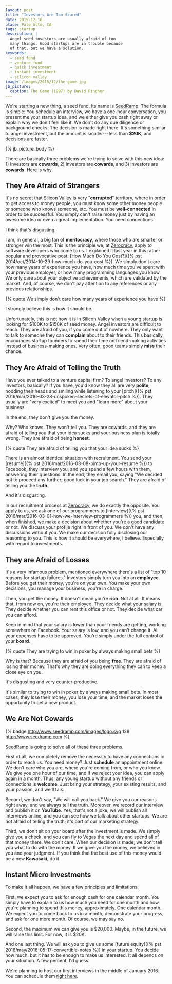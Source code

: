 ```yaml
---
layout: post
title: "Investors Are Too Scared"
date: 2015-12-16
place: Palo Alto, CA
tags: startup
description: |
  Angel seed investors are usually afraid of too
  many things. Good startups are in trouble because
  of that, but we have a solution.
keywords:
  - seed fund
  - venture fund
  - quick investment
  - instant investment
  - silicon valley
image: /images/2015/12/the-game.jpg
jb_picture:
  caption: The Game (1997) by David Fincher
---
```


We're starting a new thing, a seed fund. Its name is
[SeedRamp](http://www.seedramp.com). The formula is simple: You schedule
an interview, we have a one-hour conversation, you present me your
startup idea, and we either give you cash right away or explain why we don't
feel like it. We don't do any due diligence or background checks. The decision
is made right there. It's something similar to angel investment, but the
amount is smaller---less than **$20K**, and decisions are faster.

<!--more-->

{% jb_picture_body %}

There are basically three problems we're trying to solve with this
new idea: 1) Investors are **cowards**, 2) investors are **cowards**, and
3) investors are **cowards**. Here is why.

## They Are Afraid of Strangers

It's no secret that Silicon Valley is very "**corrupted**" territory,
where in order to get access to money people, you must know some other
money people or someone who knows someone, etc. You must be **well-connected**
in order to be successful. You simply can't raise money just by having an
awesome idea or even a great implementation. You need connections.

I think that's disgusting.

I am, in general, a big fan of **meritocracy**, where those who are smarter
or stronger win the most. This is the principle we,
at [Zerocracy](https://www.zerocracy.com), apply to software developers who come to us.
I explained it last year in this rather popular and provocative post:
[How Much Do You Cost?]({% pst 2014/oct/2014-10-29-how-much-do-you-cost %}).
We simply don't care how many years of experience you have,
how much time you've spent with your previous employer,
or how many programming languages you know. We only care about your
objective achievements, which are validated by the market. And, of course,
we don't pay attention to any references or any previous relationships.

{% quote We simply don't care how many years of experience you have %}

I strongly believe this is how it should be.

Unfortunately, this is not how it is in Silicon Valley when a young
startup is looking for $100K to $150K of seed money. Angel investors are difficult
to reach. They are afraid of you, if you come out of nowhere. They only want
to talk to someone they can **complain** about to their friends. This
basically encourages startup founders to spend their time on friend-making
activities instead of business-making ones. Very often, good teams simply
**miss** their chance.

## They Are Afraid of Telling the Truth

Have you ever talked to a venture capital firm? To angel investors? To
any investors, basically? If you have, you'd know they all
are very **polite**, nodding their heads and smiling while listening
to your
[pitch]({% pst 2016/mar/2016-03-28-unspoken-secrets-of-elevator-pitch %}).
They usually are "very excited" to meet you and
"learn more" about your business.

In the end, they don't give you the money.

Why? Who knows. They won't tell you. They are cowards, and they are afraid
of telling you that your idea sucks and your business plan is totally wrong.
They are afraid of being **honest**.

{% quote They are afraid of telling you that your idea sucks %}

There is an almost identical situation with recruitment. You send your
[resume]({% pst 2016/mar/2016-03-08-pimp-up-your-resume %})
to Facebook, they interview you, and you spend a few hours with them, answering
their questions. In the end, they email you, saying "We decided not to proceed
any further; good luck in your job search." They are afraid of telling you
the **truth**.

And it's disgusting.

In our recruitment process at [Zerocracy](https://www.zerocracy.com), we do
exactly the opposite. You apply to us, we ask one of our programmers to
[interview]({% pst 2016/mar/2016-03-01-how-we-interview-programmers %})
you, and then, when finished, we make a decision about whether you're
a good candidate or not. We discuss your profile right in front of you. We
don't have any discussions without you. We make our decision fully disclosing
our reasoning to you. This is how it should be everywhere, I believe.
Especially with regard to investments.

## They are Afraid of Losses

It's a very infamous problem, mentioned everywhere there's a list
of "top 10 reasons for startup failures." Investors simply turn you
into an **employee**. Before you get their money, you're on your own. You make
your own decisions, you manage your business, you're in charge.

Then, you get the money. It doesn't mean you're **rich**. Not at all. It means
that, from now on, you're their employee. They decide what your salary is.
They decide whether you can rent this office or not. They decide what
car you can afford.

Keep in mind that your salary is lower than your friends are getting,
working somewhere on Facebook. Your salary is low, and you can't change it.
All your expenses have to be approved. You're simply under the full control
of your **board**.

{% quote They are trying to win in poker by always making small bets %}

Why is that? Because they are afraid of you being **free**. They are afraid
of losing their money. That's why they are doing everything they can
to keep a close eye on you.

It's disgusting and very counter-productive.

It's similar to trying to win in poker by always making small bets. In most
cases, they lose their money, you lose your time, and the market loses the opportunity
to get a new product.

## We Are Not Cowards

{% badge http://www.seedramp.com/images/logo.svg 128 http://www.seedramp.com %}

[SeedRamp](http://www.seedramp.com) is going to solve all of these three problems.

First of all, we completely remove the necessity to have any connections
in order to reach us. You need money? Just **schedule** an appointment online.
We don't care who you are, where you're coming from, or who you know. We
give you one hour of our time, and if we reject your idea, you can apply again in
a month. Thus, any young startup without any friends or connections is
**welcome**. Just bring your strategy, your existing results, and your passion, and
we'll talk.

Second, we don't say, "We will call you back." We give you our reasons right
away, and we always tell the truth. Moreover, we record our interview and
publish it on **YouTube**. Yes, that's not a joke; we will publish all interviews
online, and you can see how we talk about other startups. We are not afraid of
telling the truth; it's part of our marketing strategy.

Third, we don't sit on your board after the investment is made. We simply
give you a check, and you can fly to Vegas the next day and spend all of that
money there. We don't care. When our decision is made, we don't tell you
what to do with the money. If we gave you the money, we believed in you
and your judgment. If you think that the best use of this money would
be a new **Kawasaki**, do it.

## Instant Micro Investments

To make it all happen, we have a few principles and limitations.

First, we expect you to ask for enough cash for one calendar month. You simply
have to explain to us how much you need for one month and how you're planning
to spend this money, approximately. One calendar month. We expect you
to come back to us in a month, demonstrate your progress, and ask for one
more month. Of course, we may say no.

Second, the maximum we can give you is $20,000. Maybe, in the future,
we will raise this limit. For now, it is $20K.

And one last thing. We will ask you to give us some
[future equity]({% pst 2016/may/2016-05-17-convertible-notes %})
in your startup. You decide how much, but it has to be enough to make us
interested. It all depends on your situation. A few percent, I'd guess.

We're planning to host our first interviews in the middle of January 2016.
You can schedule them [right here](https://calendly.com/yegor256/seedramp).
